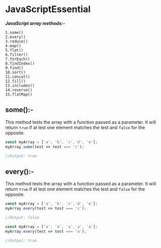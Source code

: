 # JavaScriptEssential
_**JavaScript array methods:-**_
```
1.some()
2.every()
3.reduce()
4.map()
5.flat()
6.filter()
7.forEach()
8.findIndex()
9.find()
10.sort()
11.concat()
12.fill()
13.includes()
14.reverse()
15.flatMap()
```
## some():-
This method tests the array with a function passed as a parameter. It will return ```true``` if at lest one element matches the test and ```false``` for the opposite.
```javascript
const myArray = ['a', 'b', 'c','d', 'e'];
myArray.some(test => test === 'c');

//Output: true
```
## every():-
This method tests the array with a function passed as a parameter. It will return ```true``` if at lest one element matches the test and ```false``` for the opposite.
```javascript
const myArray = ['a', 'b', 'c','d', 'e'];
myArray.every(test => test === 'c');

//Output: false

const myArray = ['a', 'a', 'a','a', 'a'];
myArray.every(test => test === 'a');

//Output: true
```


